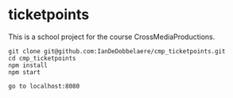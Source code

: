 # ticketpoints

This is a school project for the course CrossMediaProductions.

```
git clone git@github.com:IanDeDobbelaere/cmp_ticketpoints.git
cd cmp_ticketpoints
npm install
npm start

go to localhost:8080
```
